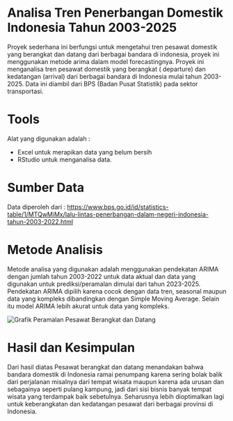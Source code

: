 # Analisa Tren Penerbangan Domestik Indonesia Tahun 2003-2025
Proyek sederhana ini berfungsi untuk mengetahui tren pesawat domestik yang berangkat dan datang dari berbagai bandara di indonesia, proyek ini menggunakan metode arima dalam model forecastingnya. Proyek ini menganalisa tren pesawat domestik yang berangkat ( departure) dan kedatangan (arrival) dari berbagai bandara di Indonesia mulai tahun 2003-2025. Data ini diambil dari BPS (Badan Pusat Statistik) pada sektor transportasi. 

# Tools
Alat yang digunakan adalah :
- Excel untuk merapikan data yang belum bersih 
- RStudio untuk menganalisa data.

# Sumber Data
Data diperoleh dari : https://www.bps.go.id/id/statistics-table/1/MTQwMiMx/lalu-lintas-penerbangan-dalam-negeri-indonesia-tahun-2003-2022.html

# Metode Analisis 
Metode analisa yang digunakan adalah menggunakan pendekatan ARIMA dengan jumlah tahun 2003-2022 untuk data aktual dan data yang digunakan untuk prediksi/peramalan dimulai dari tahun 2023-2025. Pendekatan ARIMA dipilih karena cocok dengan data tren, seasonal maupun data yang kompleks dibandingkan dengan Simple Moving Average. Selain itu model ARIMA lebih akurat untuk data yang kompleks. 

![Grafik Peramalan Pesawat Berangkat dan Datang](https://github.com/user-attachments/assets/7c96812c-29e4-4c1b-8a7c-3d43935420e1)

# Hasil dan Kesimpulan
Dari hasil diatas Pesawat berangkat dan datang menandakan bahwa bandara domestik di Indonesia ramai penumpang karena sering bolak balik dari perjalanan misalnya dari tempat wisata maupun karena ada urusan dan sebagainya seperti pulang kampung, jadi dari sisi bisnis banyak tempat wisata yang terdampak baik sebetulnya. Seharusnya lebih dioptimalkan lagi untuk keberangkatan dan kedatangan pesawat dari berbagai provinsi di Indonesia.
